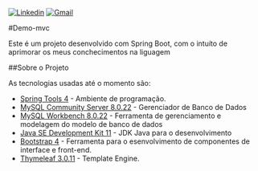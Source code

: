 [![Linkedin](https://img.shields.io/badge/LinkedIn-blue?style=for-the-badge&logo=Linkedin)](https://www.linkedin.com/in/clodoaldo-ribeiro-2a3049a6/) [![Gmail](https://img.shields.io/badge/-Gmail-c14438?style=for-the-badge&logo=Gmail&logoColor=white&link=mailto:clodoribeiro38@gmail.com)](mailto:clodoribeiro38@gmail.com)

#Demo-mvc

Este é um projeto desenvolvido com Spring Boot, com o intuíto de aprimorar os meus conchecimentos na liguagem
 
##Sobre o Projeto

 As tecnologias usadas até o momento são:

* [Spring Tools 4](https://spring.io/tools) - Ambiente de programação.
* [MySQL Community Server 8.0.22](https://dev.mysql.com/downloads/mysql/) - Gerenciador de Banco de Dados
* [MySQL Workbench 8.0.22](https://dev.mysql.com/downloads/workbench/) - Ferramenta de gerenciamento e modelagem do modelo de banco de dados
* [Java SE Development Kit 11](https://www.oracle.com/java/technologies/javase-jdk11-downloads.html) - JDK Java para o desenvolvimento
* [Bootstrap 4](https://getbootstrap.com/) - Ferramenta para o esenvolvimento de componentes de interface e front-end.
* [Thymeleaf 3.0.11](https://www.thymeleaf.org/) - Template Engine.
